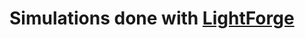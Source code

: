 # Simulations done with [LightForge](http://docs.nanomatch.de/nanomatch-modules/LightForge/LightForge.html#)
